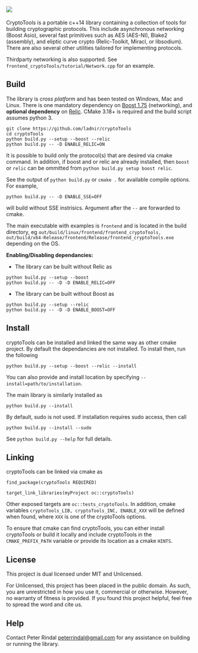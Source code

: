 ![](https://github.com/ladnir/cryptoTools/blob/master/title.PNG)
=====


CryptoTools is a portable c++14 library containing a collection of tools for building cryptographic protocols. This include asynchronous networking (Boost Asio), several fast primitives such as AES (AES-NI), Blake2 (assembly), and eliptic curve crypto (Relic-Toolkit, Miracl, or libsodium). There are also several other utilities tailored for implementing protocols.

Thirdparty networking is also supported. See `frontend_cryptoTools/tutorial/Network.cpp` for an example.
  

 

## Build
 
The library is *cross platform* and has been tested on Windows, Mac and Linux. 
There is one mandatory dependency on [Boost 1.75](http://www.boost.org/) (networking),
and **optional dependency** on
[Relic](https://github.com/relic-toolkit/relic). CMake 3.18+ is required and the build script assumes python 3.
 

```
git clone https://github.com/ladnir/cryptoTools
cd cryptoTools
python build.py --setup --boost --relic
python build.py -- -D ENABLE_RELIC=ON
```
It is possible to build only the protocol(s) that are desired via cmake command. In addition, if boost and or relic are already installed, then `boost` or `relic` can be ommitted from `python build.py setup boost relic`.

See the output of `python build.py` or `cmake .` for available compile options. For example, 
```
python build.py -- -D ENABLE_SSE=OFF
```
will build without SSE instrisics. Argument after the `--` are forwarded to cmake.

The main executable with examples is `frontend` and is located in the build directory, eg `out/build/linux/frontend/frontend_cryptoTools, out/build/x64-Release/frontend/Release/frontend_cryptoTools.exe` depending on the OS. 

**Enabling/Disabling dependancies:**
 * The library can be built without Relic as
```
python build.py --setup --boost
python build.py -- -D -D ENABLE_RELIC=OFF
```
 * The library can be built without Boost as
```
python build.py --setup --relic
python build.py -- -D -D ENABLE_BOOST=OFF
```
 

## Install

cryptoTools can be installed and linked the same way as other cmake project. By default the dependancies are not installed. To install then, run the following
```
python build.py --setup --boost --relic --install
```
You can also provide and install location by specifying `--install=path/to/installation`.

The main library is similarly installed as
```
python build.py --install 
```

By default, sudo is not used. If installation requires sudo access, then call
```
python build.py --install --sudo
```
See `python build.py --help` for full details.


## Linking
cryptoTools can be linked via cmake as
```
find_package(cryptoTools REQUIRED)

target_link_libraries(myProject oc::cryptoTools)
```
Other exposed targets are `oc::tests_cryptoTools`. In addition, cmake variables `cryptoTools_LIB, cryptoTools_INC, ENABLE_XXX` will be defined when found, where `XXX` is one of the cryptoTools options.

To ensure that cmake can find cryptoTools, you can either install cryptoTools or build it locally and include cryptoTools in the `CMAKE_PREFIX_PATH` variable or provide its location as a cmake `HINTS`.


 ## License
This project is dual licensed under MIT and Unlicensed.

For Unlicensed, this project has been placed in the public domain. As such, you are unrestricted in how you use it, 
commercial or otherwise. However, no warranty of fitness is provided. If you found this project 
helpful, feel free to spread the word and cite us.
 

 
 
 
## Help
 
Contact Peter Rindal peterrindal@gmail.com for any assistance on building or running the library.
 
